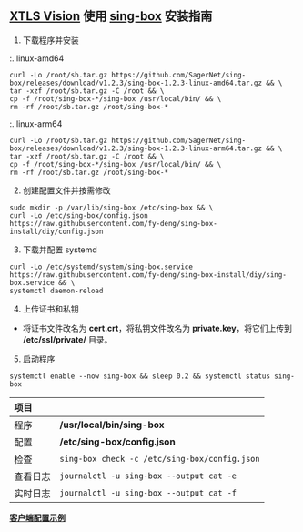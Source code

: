 ## [XTLS Vision](https://github.com/XTLS/Xray-core/discussions/1295) 使用 [sing-box](https://github.com/SagerNet/sing-box) 安装指南

1. 下载程序并安装

:. linux-amd64

```
curl -Lo /root/sb.tar.gz https://github.com/SagerNet/sing-box/releases/download/v1.2.3/sing-box-1.2.3-linux-amd64.tar.gz && \
tar -xzf /root/sb.tar.gz -C /root && \
cp -f /root/sing-box-*/sing-box /usr/local/bin/ && \
rm -rf /root/sb.tar.gz /root/sing-box-*
```

:. linux-arm64

```
curl -Lo /root/sb.tar.gz https://github.com/SagerNet/sing-box/releases/download/v1.2.3/sing-box-1.2.3-linux-arm64.tar.gz && \
tar -xzf /root/sb.tar.gz -C /root && \
cp -f /root/sing-box-*/sing-box /usr/local/bin/ && \
rm -rf /root/sb.tar.gz /root/sing-box-*
```

2. 创建配置文件并按需修改

```
sudo mkdir -p /var/lib/sing-box /etc/sing-box && \
curl -Lo /etc/sing-box/config.json https://raw.githubusercontent.com/fy-deng/sing-box-install/diy/config.json
```

3. 下载并配置 systemd

```
curl -Lo /etc/systemd/system/sing-box.service https://raw.githubusercontent.com/fy-deng/sing-box-install/diy/sing-box.service && \
systemctl daemon-reload
```

4. 上传证书和私钥

- 将证书文件改名为 **cert.crt**，将私钥文件改名为 **private.key**，将它们上传到 **/etc/ssl/private/** 目录。

5. 启动程序

```
systemctl enable --now sing-box && sleep 0.2 && systemctl status sing-box
```

| 项目 | |
| :--- | :--- |
| 程序 | **/usr/local/bin/sing-box** |
| 配置 | **/etc/sing-box/config.json** |
| 检查 | `sing-box check -c /etc/sing-box/config.json` |
| 查看日志 | `journalctl -u sing-box --output cat -e` |
| 实时日志 | `journalctl -u sing-box --output cat -f` |

[**客户端配置示例**](https://github.com/chika0801/sing-box-examples/blob/main/VLESS-XTLS-Vision/config_client.json)
